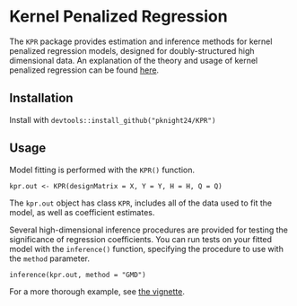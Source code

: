 # Kernel Penalized Regression

The `KPR` package provides estimation and inference methods for kernel
penalized regression models, designed for doubly-structured high
dimensional data. An explanation of the theory and usage of kernel
penalized regression can be found [here](https://projecteuclid.org/euclid.aoas/1520564483).

## Installation

Install with `devtools::install_github("pknight24/KPR")`

## Usage

Model fitting is performed with the `KPR()` function.

```{r}
kpr.out <- KPR(designMatrix = X, Y = Y, H = H, Q = Q)
```

The `kpr.out` object has class `KPR`, includes all of the data used to
fit the model, as well as coefficient estimates.

Several high-dimensional inference procedures are provided for testing
the significance of regression coefficients. You can run tests on your
fitted model with the `inference()` function, specifying the procedure
to use with the `method` parameter.

```{r}
inference(kpr.out, method = "GMD")
```

For a more thorough example, see [the vignette](https://pknight24.github.io/KPR).
